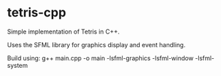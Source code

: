 # tetris-cpp

Simple implementation of Tetris in C++.

Uses the SFML library for graphics display and event handling.

Build using: g++ main.cpp -o main -lsfml-graphics -lsfml-window -lsfml-system
